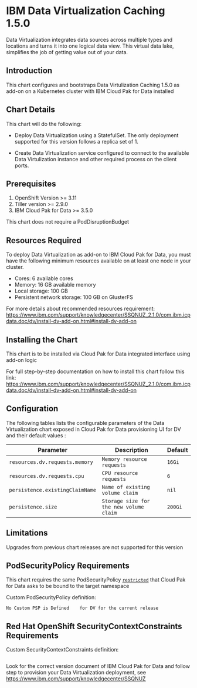 # IBM Data Virtualization Caching 1.5.0

Data Virtualization integrates data sources across multiple types and locations and turns it into one logical data view. This virtual data lake, simplifies the job of getting value out of your data.


## Introduction

This chart configures and bootstraps Data Virtulization Caching 1.5.0 as add-on on a Kubernetes cluster with IBM Cloud Pak for Data installed


## Chart Details

This chart will do the following:

* Deploy Data Virtualization using a StatefulSet. The only deployment supported for this version follows a replica set of 1.

* Create Data Virtualization service configured to connect to the available Data Virtulization instance and other required process on the client ports.


## Prerequisites

1. OpenShift Version >= 3.11
1. Tiller version >= 2.9.0
3. IBM Cloud Pak for Data >= 3.5.0

This chart does not require a PodDisruptionBudget

## Resources Required

To deploy Data Virtualization as add-on to IBM Cloud Pak for Data, you must have the following minimum resources available on at least one node in your cluster.
* Cores: 6 available cores
* Memory: 16 GB available memory
* Local storage: 100 GB
* Persistent network storage: 100 GB on GlusterFS

For more details about recommended resources requirement: https://www.ibm.com/support/knowledgecenter/SSQNUZ_2.1.0/com.ibm.icpdata.doc/dv/install-dv-add-on.html#install-dv-add-on


## Installing the Chart

This chart is to be installed via Cloud Pak for Data integrated interface using add-on logic

For full step-by-step documentation on how to install this chart follow this link:
https://www.ibm.com/support/knowledgecenter/SSQNUZ_2.1.0/com.ibm.icpdata.doc/dv/install-dv-add-on.html#install-dv-add-on


## Configuration

The following tables lists the configurable parameters of the Data Virtualization chart exposed in Cloud Pak for Data provisioning UI for DV and their default values : 

|                  Parameter                   |             Description               |                         Default                          |
|----------------------------------------------|---------------------------------------|----------------------------------------------------------|
| `resources.dv.requests.memory`                  | `Memory resource requests` | `16Gi`       |
| `resources.dv.requests.cpu`                  | `CPU resource requests` | `6`       |
| `persistence.existingClaimName`                  | `Name of existing volume claim` | `nil`| 
| `persistence.size`                  | `Storage size for the new volume claim` | `200Gi` | 


## Limitations

Upgrades from previous chart releases are not supported for this version

## PodSecurityPolicy Requirements	

This chart requires the same PodSecurityPolicy [`restricted`](https://ibm.biz/cpkspec-scc) that Cloud Pak for Data asks to be bound to the target namespace

Custom PodSecurityPolicy definition:	
```	
No Custom PSP is Defined	for DV for the current release
```

## Red Hat OpenShift SecurityContextConstraints Requirements
Custom SecurityContextConstraints definition:
```
```
Look for the correct version document of IBM Cloud Pak for Data and follow step to provision your Data Virtualization deployment, see https://www.ibm.com/support/knowledgecenter/SSQNUZ
